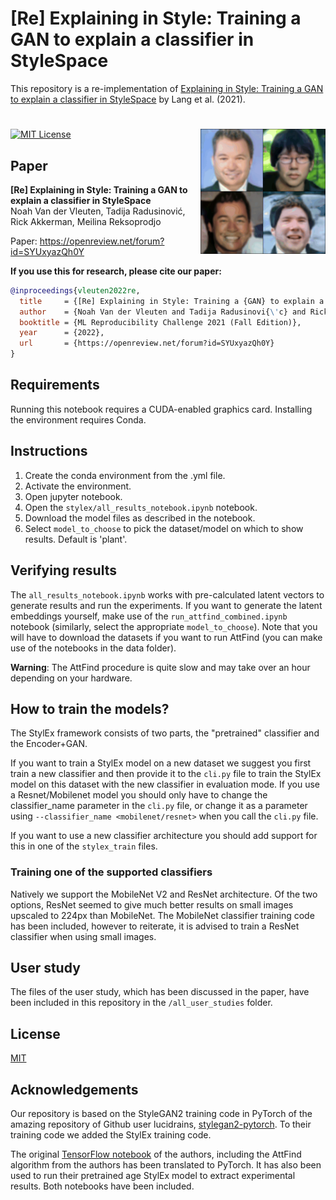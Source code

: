 # [Re] Explaining in Style: Training a GAN to explain a classifier in StyleSpace

This repository is a re-implementation of [Explaining in Style: Training a GAN to explain a classifier in StyleSpace](https://openaccess.thecvf.com/content/ICCV2021/papers/Lang_Explaining_in_Style_Training_a_GAN_To_Explain_a_Classifier_ICCV_2021_paper.pdf) by Lang et al. (2021).

<h1 align="center">
<img src="all_user_studies\user_study_images_old_faces\study_1\class_study_0.gif" alt="GIF of user-study" align="right"  width="200" height="200"</img>
</h1>

[![MIT License](https://img.shields.io/badge/License-MIT-green.svg)](/LICENSE)

## Paper
**[Re] Explaining in Style: Training a GAN to explain a classifier in StyleSpace**  
Noah Van der Vleuten, Tadija Radusinović, Rick Akkerman, Meilina Reksoprodjo

Paper: https://openreview.net/forum?id=SYUxyazQh0Y

**If you use this for research, please cite our paper:**
```bibtex
@inproceedings{vleuten2022re,
  title     = {[Re] Explaining in Style: Training a {GAN} to explain a classifier in StyleSpace},
  author    = {Noah Van der Vleuten and Tadija Radusinovi{\'c} and Rick Akkerman and Meilina Reksoprodjo},
  booktitle = {ML Reproducibility Challenge 2021 (Fall Edition)},
  year      = {2022},
  url       = {https://openreview.net/forum?id=SYUxyazQh0Y}
}
```

## Requirements
Running this notebook requires a CUDA-enabled graphics card. Installing the environment requires Conda.

## Instructions

1. Create the conda environment from the .yml file.
2. Activate the environment.
3. Open jupyter notebook.
4. Open the `stylex/all_results_notebook.ipynb` notebook.
5. Download the model files as described in the notebook.
6. Select `model_to_choose` to pick the dataset/model on which to show results. Default is 'plant'.


## Verifying results

The `all_results_notebook.ipynb` works with pre-calculated latent vectors to generate results and run the experiments. If you want to generate the latent embeddings yourself, make use of the `run_attfind_combined.ipynb` notebook (similarly, select the appropriate `model_to_choose`). Note that you will have to download the datasets if you want to run AttFind (you can make use of the notebooks in the data folder).

**Warning**: The AttFind procedure is quite slow and may take over an hour depending on your hardware.

## How to train the models?
The StylEx framework consists of two parts, the "pretrained" classifier and the Encoder+GAN.

If you want to train a StylEx model on a new dataset we suggest you first train a new classifier and then provide it to the `cli.py` file to train the StylEx model on this dataset with the new classifier in evaluation mode. If you use a Resnet/Mobilenet model you should only have to change the classifier_name parameter in the `cli.py` file, or change it as a parameter using `--classifier_name <mobilenet/resnet>` when you call the `cli.py` file. 

If you want to use a new classifier architecture you should add support for this in one of the `stylex_train` files.

### Training one of the supported classifiers
Natively we support the MobileNet V2 and ResNet architecture. Of the two options, ResNet seemed to give much better results on small images upscaled to 224px than MobileNet. The MobileNet classifier training code has been included, however to reiterate, it is advised to train a ResNet classifier when using small images.

## User study
The files of the user study, which has been discussed in the paper, have been included in this repository in the `/all_user_studies` folder.

## License
[MIT](/LICENSE)

## Acknowledgements
Our repository is based on the StyleGAN2 training code in PyTorch of the amazing repository of Github user lucidrains, [stylegan2-pytorch](https://github.com/lucidrains/stylegan2-pytorch). To their training code we added the StylEx training code.

The original [TensorFlow notebook](https://github.com/google/explaining-in-style/blob/main/Explaining_in_Style_AttFind.ipynb) of the authors, including the AttFind algorithm from the authors has been translated to PyTorch. It has also been used to run their pretrained age StylEx model to extract experimental results. Both notebooks have been included.
